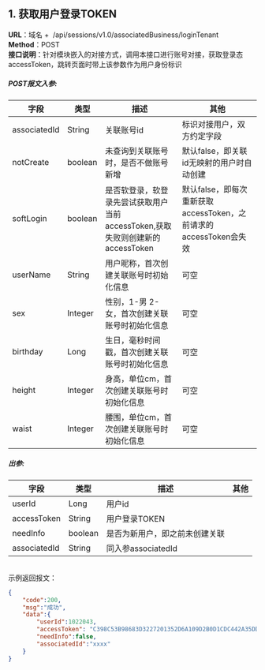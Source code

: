 <a name="9f012e3b51b9f444092e5e22f3c6893d"></a>
## 1. 获取用户登录TOKEN
**URL**：域名 +  /api/sessions/v1.0/associatedBusiness/loginTenant<br />**Method**：POST<br />**接口说明**：针对模块嵌入的对接方式，调用本接口进行账号对接，获取登录态accessToken，跳转页面时带上该参数作为用户身份标识
<a name="443ae06dca469a8b9bc7320964449594"></a>
##### POST报文入参:
| **字段** | **类型** | **描述** | **其他** |
| --- | --- | --- | --- |
| associatedId | String | 关联账号id | 标识对接用户，双方约定字段 |
| notCreate | boolean | 未查询到关联账号时，是否不做账号新增 | 默认false，即关联id无映射的用户时自动创建 |
| softLogin | boolean | 是否软登录，软登录先尝试获取用户当前<br />accessToken,获取失败则创建新的<br />accessToken | 默认false，即每次重新获取<br />accessToken，之前请求的<br />accessToken会失效 |
| userName | String | 用户昵称，首次创建关联账号时初始化信息 | 可空 |
| sex | Integer | 性别，1-男 2-女，首次创建关联账号时初始化信息 | 可空 |
| birthday | Long | 生日，毫秒时间戳，首次创建关联账号时初始化信息 | 可空 |
| height | Integer | 身高，单位cm，首次创建关联账号时初始化信息 | 可空 |
| waist | Integer | 腰围，单位cm，首次创建关联账号时初始化信息 | 可空 |

<a name="3fd73ccede4e2569a39f1ee4756dcec4"></a>
##### 出参:
| **字段** | **类型** | **描述** | **其他** |
| --- | --- | --- | --- |
| userId | Long | 用户id |  |
| accessToken | String | 用户登录TOKEN |  |
| needInfo | boolean | 是否为新用户，即之前未创建关联 |  |
| associatedId | String | 同入参associatedId |  |


<br />示例返回报文：
```json
{
	"code":200,
	"msg":"成功",
	"data":{
		"userId":1022043,
		"accessToken": "C398C53B98683D3227201352D6A109D2B0D1CDC442A35DDEE5011FA52D34A05F83F1D697CF26B35A9028597DD874262D3CA660981DDD8BC7CC9D5864EF9A6E3C69BB63E5F1CCB7B8EAEFF53B61A5A6CD66D01A2FFFDE8E3A07199FA20DC6D0D92812B9B9C73308EEAA30359D83E9D44AEA22A429F61FFED283E8B4B93BE0E38A.2566C3A45617DAFDE820E02555D3ADBB8141B91FFC524607913A46335D1E9D4C",
		"needInfo":false,
		"associatedId":"xxxx"
	}
}

```

